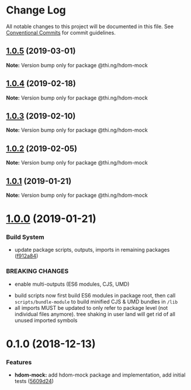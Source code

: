 # Change Log

All notable changes to this project will be documented in this file.
See [Conventional Commits](https://conventionalcommits.org) for commit guidelines.

## [1.0.5](https://github.com/thi-ng/umbrella/compare/@thi.ng/hdom-mock@1.0.4...@thi.ng/hdom-mock@1.0.5) (2019-03-01)

**Note:** Version bump only for package @thi.ng/hdom-mock





## [1.0.4](https://github.com/thi-ng/umbrella/compare/@thi.ng/hdom-mock@1.0.3...@thi.ng/hdom-mock@1.0.4) (2019-02-18)

**Note:** Version bump only for package @thi.ng/hdom-mock





## [1.0.3](https://github.com/thi-ng/umbrella/compare/@thi.ng/hdom-mock@1.0.2...@thi.ng/hdom-mock@1.0.3) (2019-02-10)

**Note:** Version bump only for package @thi.ng/hdom-mock





## [1.0.2](https://github.com/thi-ng/umbrella/compare/@thi.ng/hdom-mock@1.0.1...@thi.ng/hdom-mock@1.0.2) (2019-02-05)

**Note:** Version bump only for package @thi.ng/hdom-mock





## [1.0.1](https://github.com/thi-ng/umbrella/compare/@thi.ng/hdom-mock@1.0.0...@thi.ng/hdom-mock@1.0.1) (2019-01-21)

**Note:** Version bump only for package @thi.ng/hdom-mock





# [1.0.0](https://github.com/thi-ng/umbrella/compare/@thi.ng/hdom-mock@0.1.5...@thi.ng/hdom-mock@1.0.0) (2019-01-21)


### Build System

* update package scripts, outputs, imports in remaining packages ([f912a84](https://github.com/thi-ng/umbrella/commit/f912a84))


### BREAKING CHANGES

* enable multi-outputs (ES6 modules, CJS, UMD)

- build scripts now first build ES6 modules in package root, then call
  `scripts/bundle-module` to build minified CJS & UMD bundles in `/lib`
- all imports MUST be updated to only refer to package level
  (not individual files anymore). tree shaking in user land will get rid of
  all unused imported symbols


# 0.1.0 (2018-12-13)


### Features

* **hdom-mock:** add hdom-mock package and implementation, add initial tests ([5609d24](https://github.com/thi-ng/umbrella/commit/5609d24))
